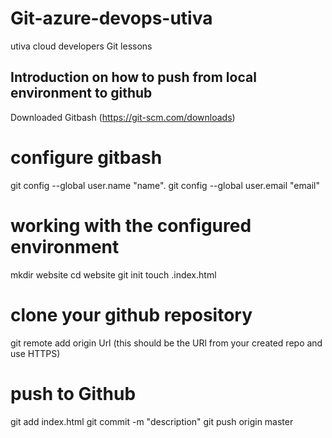 # Git-azure-devops-utiva
utiva cloud developers Git lessons 
## Introduction on how to push from local environment to github 
Downloaded Gitbash (https://git-scm.com/downloads)
# configure gitbash 
git config --global user.name "name". 
  git config --global user.email "email"
# working with the configured environment 
mkdir website 
  cd website 
git init 
touch .index.html 
# clone your github repository 
git remote add origin Url (this should be the URl from your created repo and use HTTPS)
# push to Github 
git  add index.html
git commit -m "description"
git push origin master 
